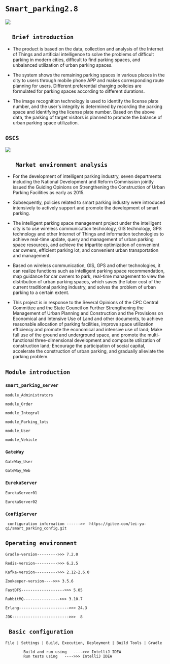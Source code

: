 # `Smart_parking2.8`

<a href="https://www.oscs1024.com/project/oscs/993302761/Smart_parking2.0?ref=badge_small" alt="OSCS Status"><img src="https://www.oscs1024.com/platform/badge/993302761/Smart_parking2.0.svg?size=small"/></a>


##  	`   Brief introduction   `

* The product is based on the data, collection and analysis of the Internet of Things and artificial intelligence to solve the problems of difficult parking in modern cities, difficult to find parking spaces, and unbalanced utilization of urban parking spaces.


* The system shows the remaining parking spaces in various places in the city to users through mobile phone APP and makes corresponding route planning for users. Different preferential charging policies are formulated for parking spaces according to different durations.


* The image recognition technology is used to identify the license plate number, and the user's integrity is determined by recording the parking space and identifying the license plate number. Based on the above data, the parking of target visitors is planned to promote the balance of urban parking space utilization.  




## `OSCS`

<a href="https://www.oscs1024.com/project/oscs/993302761/Smart_parking2.0?ref=badge_large" alt="OSCS Status"><img src="https://www.oscs1024.com/platform/badge/993302761/Smart_parking2.0.svg?size=large"/></a>



##  `	 Market environment analysis    `

* For the development of intelligent parking industry, seven departments including the National Development and Reform Commission jointly issued the Guiding Opinions on Strengthening the Construction of Urban Parking Facilities as early as 2015.

* Subsequently, policies related to smart parking industry were introduced intensively to actively support and promote the development of smart parking.



* The intelligent parking space management project under the intelligent city is to use wireless communication technology, GIS technology, GPS technology and other Internet of Things and information technologies to achieve real-time update, query and management of urban parking space resources, and achieve the tripartite optimization of convenient car owners, efficient parking lot, and convenient urban transportation and management.


* Based on wireless communication, GIS, GPS and other technologies, it can realize functions such as intelligent parking space recommendation, map guidance for car owners to park, real-time management to view the distribution of urban parking spaces, which saves the labor cost of the current traditional parking industry, and solves the problem of urban parking to a certain extent.

* This project is in response to the Several Opinions of the CPC Central Committee and the State Council on Further Strengthening the Management of Urban Planning and Construction and the Provisions on Economical and Intensive Use of Land and other documents, to achieve reasonable allocation of parking facilities, improve space utilization efficiency and promote the economical and intensive use of land; Make full use of the ground and underground space, and promote the multi-functional three-dimensional development and composite utilization of construction land; Encourage the participation of social capital, accelerate the construction of urban parking, and gradually alleviate the parking problem.

##  ` Module introduction `

###  `smart_parking_server`
	
 
	module_Administrators   

	module_Order	           
	
	module_Integral	          

	module_Parking_lots     

	module_User                

	module_Vehicle           

###  `GateWay  `

	GateWay_User

	GateWay_Web

###  `EurekaServer`


	EurekaServer01

	EurekaServer02


### `ConfigServer`

	 configuration information ------>>  https://gitee.com/lei-yu-qi/smart_parking_config.git
		


## ` Operating environment `

	Gradle-version--------->>> 7.2.0

	Redis-version---------->>> 6.2.5

	Kafka-version---------->>> 2.12-2.6.0

	Zookeeper-version---->>> 3.5.6

	FastDFS------------------->>> 5.05
	
	RabbitMQ---------------->>> 3.10.7
	
	Erlang---------------------->>> 24.3
	
	JDK------------------------->>>  8
	

## `  Basic configuration  `

	File | Settings | Build, Execution, Deployment | Build Tools | Gradle  
	
			Build and run using   ---->>> IntelliJ IDEA
			Run tests using   ---->>> IntelliJ IDEA

